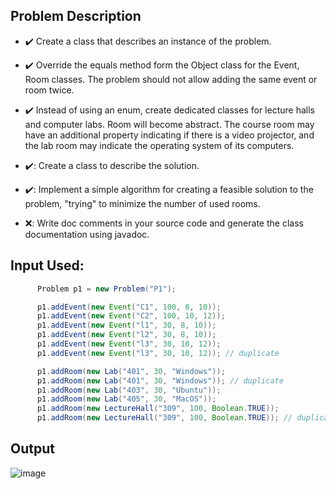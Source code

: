 ## Problem Description
  - :heavy_check_mark: Create a class that describes an instance of the problem.
  - :heavy_check_mark: Override the equals method form the Object class for the Event, Room classes. The problem should not allow adding the same event or room twice.
  - :heavy_check_mark: Instead of using an enum, create dedicated classes for lecture halls and computer labs. Room will become abstract. The course room may have an additional property indicating if there is a video projector, and the lab room may indicate the operating system of its computers.
 
  - ✔️: Create a class to describe the solution.
  - ✔️: Implement a simple algorithm for creating a feasible solution to the problem, "trying" to minimize the number of used rooms.
  - ❌: Write doc comments in your source code and generate the class documentation using javadoc.


## Input Used:
  ```java
        Problem p1 = new Problem("P1");

        p1.addEvent(new Event("C1", 100, 8, 10));
        p1.addEvent(new Event("C2", 100, 10, 12));
        p1.addEvent(new Event("l1", 30, 8, 10));
        p1.addEvent(new Event("l2", 30, 8, 10));
        p1.addEvent(new Event("l3", 30, 10, 12));
        p1.addEvent(new Event("l3", 30, 10, 12)); // duplicate

        p1.addRoom(new Lab("401", 30, "Windows"));
        p1.addRoom(new Lab("401", 30, "Windows")); // duplicate
        p1.addRoom(new Lab("403", 30, "Ubuntu"));
        p1.addRoom(new Lab("405", 30, "MacOS"));
        p1.addRoom(new LectureHall("309", 100, Boolean.TRUE));
        p1.addRoom(new LectureHall("309", 100, Boolean.TRUE)); // duplicate
  ```

## Output
![image](https://user-images.githubusercontent.com/61457770/156240194-e66305b5-0279-4339-aaff-e33e542d41bf.png)
